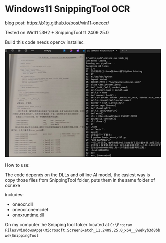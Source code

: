 

# Windows11 SnippingTool OCR

blog post: https://b1tg.github.io/post/win11-oneocr/

Tested on Win11 23H2 + SnippingTool 11.2409.25.0

Build this code needs opencv installed.



![](./ocr-book.jpg)




How to use:

The code depends on the DLLs and offline AI model, the easiest 
way is copy those files from SnippingTool folder, puts them in
the same folder of ocr.exe

includes: 

- oneocr.dll
- oneocr.onemodel
- onnxruntime.dll

On my computer the SnippingTool folder located at `C:\Program Files\WindowsApps\Microsoft.ScreenSketch_11.2409.25.0_x64__8wekyb3d8bbwe\SnippingTool`







